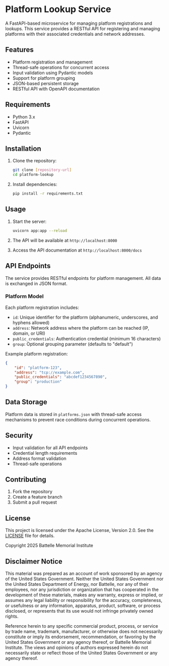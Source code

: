 # Platform Lookup Service

A FastAPI-based microservice for managing platform registrations and lookups. This service provides a RESTful API for registering and managing platforms with their associated credentials and network addresses.

## Features

- Platform registration and management
- Thread-safe operations for concurrent access
- Input validation using Pydantic models
- Support for platform grouping
- JSON-based persistent storage
- RESTful API with OpenAPI documentation

## Requirements

- Python 3.x
- FastAPI
- Uvicorn
- Pydantic

## Installation

1. Clone the repository:
   ```bash
   git clone [repository-url]
   cd platform-lookup
   ```

2. Install dependencies:
   ```bash
   pip install -r requirements.txt
   ```

## Usage

1. Start the server:
   ```bash
   uvicorn app:app --reload
   ```

2. The API will be available at `http://localhost:8000`
3. Access the API documentation at `http://localhost:8000/docs`

## API Endpoints

The service provides RESTful endpoints for platform management. All data is exchanged in JSON format.

### Platform Model

Each platform registration includes:

- `id`: Unique identifier for the platform (alphanumeric, underscores, and hyphens allowed)
- `address`: Network address where the platform can be reached (IP, domain, or URI)
- `public_credentials`: Authentication credential (minimum 16 characters)
- `group`: Optional grouping parameter (defaults to "default")

Example platform registration:
```json
{
    "id": "platform-123",
    "address": "tcp://example.com",
    "public_credentials": "abcdef1234567890",
    "group": "production"
}
```

## Data Storage

Platform data is stored in `platforms.json` with thread-safe access mechanisms to prevent race conditions during concurrent operations.

## Security

- Input validation for all API endpoints
- Credential length requirements
- Address format validation
- Thread-safe operations

## Contributing

1. Fork the repository
2. Create a feature branch
3. Submit a pull request

## License

This project is licensed under the Apache License, Version 2.0. See the [LICENSE](LICENSE) file for details.

Copyright 2025 Battelle Memorial Institute

## Disclaimer Notice

This material was prepared as an account of work sponsored by an agency of the
United States Government.  Neither the United States Government nor the United
States Department of Energy, nor Battelle, nor any of their employees, nor any
jurisdiction or organization that has cooperated in the development of these
materials, makes any warranty, express or implied, or assumes any legal
liability or responsibility for the accuracy, completeness, or usefulness or any
information, apparatus, product, software, or process disclosed, or represents
that its use would not infringe privately owned rights.

Reference herein to any specific commercial product, process, or service by
trade name, trademark, manufacturer, or otherwise does not necessarily
constitute or imply its endorsement, recommendation, or favoring by the United
States Government or any agency thereof, or Battelle Memorial Institute. The
views and opinions of authors expressed herein do not necessarily state or
reflect those of the United States Government or any agency thereof.